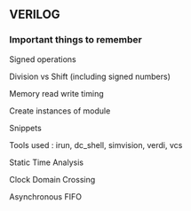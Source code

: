 ## VERILOG

### Important things to remember

Signed operations

Division vs Shift (including signed numbers)

Memory read write timing

Create instances of module

Snippets

Tools used : irun, dc_shell, simvision, verdi, vcs

Static Time Analysis

Clock Domain Crossing

Asynchronous FIFO
